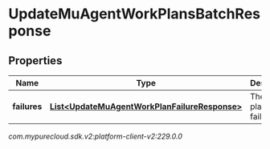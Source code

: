 # UpdateMuAgentWorkPlansBatchResponse


## Properties

| Name | Type | Description | Notes |
| ------------ | ------------- | ------------- | ------------- |
| **failures** | [**List&lt;UpdateMuAgentWorkPlanFailureResponse&gt;**](UpdateMuAgentWorkPlanFailureResponse) | The work plan update failures |  |




_com.mypurecloud.sdk.v2:platform-client-v2:229.0.0_
